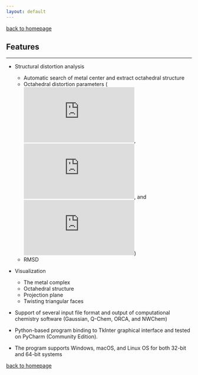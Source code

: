 ```yaml
---
layout: default
---
```

[back to homepage](./)

## Features
***
- Structural distortion analysis
  - Automatic search of metal center and extract octahedral structure
  - Octahedral distortion parameters (![](https://latex.codecogs.com/svg.Latex?%5CDelta), 
![](https://latex.codecogs.com/svg.Latex?%5CSigma), and 
![](https://latex.codecogs.com/svg.Latex?%5CTheta))
  - RMSD
- Visualization
  - The metal complex
  - Octahedral structure
  - Projection plane
  - Twisting triangular faces
  
- Support of several input file format and output of computational chemistry software (Gaussian, Q-Chem, ORCA, and NWChem)
  
- Python-based program binding to TkInter graphical interface and tested on PyCharm (Community Edition).

- The program supports Windows, macOS, and Linux OS for both 32-bit and 64-bit systems

[back to homepage](./)
